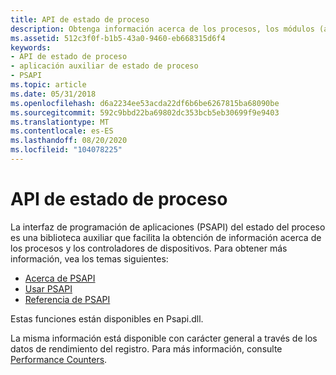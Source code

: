 ```yaml
---
title: API de estado de proceso
description: Obtenga información acerca de los procesos, los módulos (archivos ejecutables o dll) y los controladores de dispositivos. Recopilar datos de uso de memoria. Tomar instantáneas de la cantidad de memoria asignada físicamente al contexto del proceso.
ms.assetid: 512c3f0f-b1b5-43a0-9460-eb668315d6f4
keywords:
- API de estado de proceso
- aplicación auxiliar de estado de proceso
- PSAPI
ms.topic: article
ms.date: 05/31/2018
ms.openlocfilehash: d6a2234ee53acda22df6b6be6267815ba68090be
ms.sourcegitcommit: 592c9bbd22ba69802dc353bcb5eb30699f9e9403
ms.translationtype: MT
ms.contentlocale: es-ES
ms.lasthandoff: 08/20/2020
ms.locfileid: "104078225"
---
```

# <a name="process-status-api"></a>API de estado de proceso

La interfaz de programación de aplicaciones (PSAPI) del estado del proceso es una biblioteca auxiliar que facilita la obtención de información acerca de los procesos y los controladores de dispositivos. Para obtener más información, vea los temas siguientes:

-   [Acerca de PSAPI](about-psapi.md)
-   [Usar PSAPI](using-psapi.md)
-   [Referencia de PSAPI](psapi-reference.md)

Estas funciones están disponibles en Psapi.dll.

La misma información está disponible con carácter general a través de los datos de rendimiento del registro. Para más información, consulte [Performance Counters](/windows/desktop/PerfCtrs/performance-counters-portal).

 

 